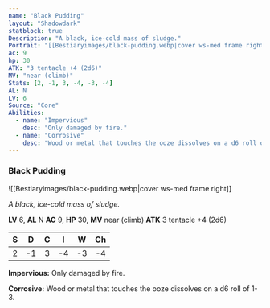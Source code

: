 ```yaml
---
name: "Black Pudding"
layout: "Shadowdark"
statblock: true
Description: "A black, ice-cold mass of sludge."
Portrait: "[[Bestiaryimages/black-pudding.webp|cover ws-med frame right]]"
ac: 9
hp: 30
ATK: "3 tentacle +4 (2d6)"
MV: "near (climb)"
Stats: [2, -1, 3, -4, -3, -4]
AL: N
LV: 6
Source: "Core"
Abilities:
  - name: "Impervious"
    desc: "Only damaged by fire."
  - name: "Corrosive"
    desc: "Wood or metal that touches the ooze dissolves on a d6 roll of 1-3."
---
```


### Black Pudding

![[Bestiaryimages/black-pudding.webp|cover ws-med frame right]]

_A black, ice-cold mass of sludge._

**LV** 6, **AL** N
**AC** 9, **HP** 30, **MV** near (climb)
**ATK** 3 tentacle +4 (2d6)

|  S  |  D  |  C  |  I  |  W  |  Ch  |
|:---:|:---:|:---:|:---:|:---:|:----:|
| 2 | -1 | 3 | -4 | -3 | -4 |

**Impervious:** Only damaged by fire.

**Corrosive:** Wood or metal that touches the ooze dissolves on a d6 roll of 1-3.

